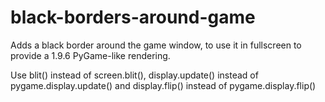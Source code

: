 # black-borders-around-game
Adds a black border around the game window, to use it in fullscreen to provide a 1.9.6 PyGame-like rendering.

Use blit() instead of screen.blit(), display.update() instead of pygame.display.update() and display.flip() instead of pygame.display.flip()
